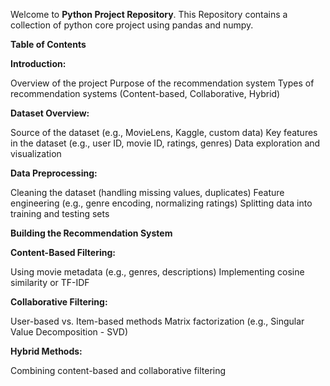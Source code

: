 Welcome to **Python Project Repository**. This Repository contains a collection of python core project using pandas and numpy.

**Table of Contents**

**Introduction:**

Overview of the project
Purpose of the recommendation system
Types of recommendation systems (Content-based, Collaborative, Hybrid)

**Dataset Overview:**

Source of the dataset (e.g., MovieLens, Kaggle, custom data)
Key features in the dataset (e.g., user ID, movie ID, ratings, genres)
Data exploration and visualization

**Data Preprocessing:**

Cleaning the dataset (handling missing values, duplicates)
Feature engineering (e.g., genre encoding, normalizing ratings)
Splitting data into training and testing sets

**Building the Recommendation System**

**Content-Based Filtering:**

Using movie metadata (e.g., genres, descriptions)
Implementing cosine similarity or TF-IDF

**Collaborative Filtering:**

User-based vs. Item-based methods
Matrix factorization (e.g., Singular Value Decomposition - SVD)

**Hybrid Methods:**

Combining content-based and collaborative filtering

